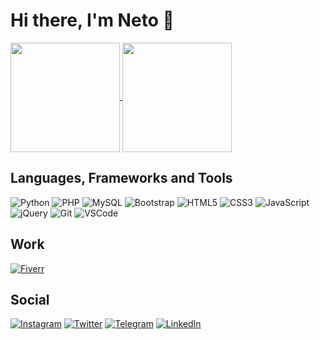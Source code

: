 # Hi there, I'm Neto 👋

<a href="https://github.com/neto737">
  <img align="center" height="175rem" src="https://github-readme-stats.vercel.app/api?username=neto737&show_icons=true&theme=radical">
</a>
<a href="https://github.com/neto737">
  <img align="center" height="175rem" src="https://github-readme-stats.vercel.app/api/top-langs/?username=neto737&layout=compact&theme=radical">
</a>

## Languages, Frameworks and Tools

![Python](https://img.shields.io/badge/Python-14354C?style=for-the-badge&logo=python&logoColor=white)
![PHP](https://img.shields.io/badge/PHP-777BB4?style=for-the-badge&logo=php&logoColor=white)
![MySQL](https://img.shields.io/badge/MySQL-00000F?style=for-the-badge&logo=mysql&logoColor=white)
![Bootstrap](https://img.shields.io/badge/Bootstrap-563D7C?style=for-the-badge&logo=bootstrap&logoColor=white)
![HTML5](https://img.shields.io/badge/HTML5-E34F26?style=for-the-badge&logo=html5&logoColor=white)
![CSS3](https://img.shields.io/badge/CSS3-1572B6?style=for-the-badge&logo=css3&logoColor=white)
![JavaScript](https://img.shields.io/badge/JavaScript-F7DF1E?style=for-the-badge&logo=javascript&logoColor=black)
![jQuery](https://img.shields.io/badge/jQuery-0769AD?style=for-the-badge&logo=jquery&logoColor=white)
![Git](https://img.shields.io/badge/git-%23F05033.svg?style=for-the-badge&logo=git&logoColor=white)
![VSCode](https://img.shields.io/badge/Visual_Studio-5C2D91?style=for-the-badge&logo=visual%20studio&logoColor=white)

## Work

[![Fiverr](https://img.shields.io/badge/fiverr-1DBF73?style=for-the-badge&logo=fiverr&logoColor=white)](https://fiverr.com/neto737)

## Social

[![Instagram](https://img.shields.io/badge/@neto737-%23E4405F.svg?style=for-the-badge&logo=Instagram&logoColor=white)](https://instagram.com/_neto737)
[![Twitter](https://img.shields.io/badge/@neto737-%231DA1F2.svg?style=for-the-badge&logo=Twitter&logoColor=white)](https://twitter.com/neto737)
[![Telegram](https://img.shields.io/badge/Telegram-2CA5E0?style=for-the-badge&logo=telegram&logoColor=white)](https://t.me/neto737)
[![LinkedIn](https://img.shields.io/badge/linkedin-%230077B5.svg?style=for-the-badge&logo=linkedin&logoColor=white)](https://www.linkedin.com/in/ubirajara-neto-43725a17a/)
<!--
**neto737/neto737** is a ✨ _special_ ✨ repository because its `README.md` (this file) appears on your GitHub profile.

Here are some ideas to get you started:

- 🔭 I’m currently working on ...
- 🌱 I’m currently learning ...
- 👯 I’m looking to collaborate on ...
- 🤔 I’m looking for help with ...
- 💬 Ask me about ...
- 📫 How to reach me: ...
- 😄 Pronouns: ...
- ⚡ Fun fact: ...
-->
